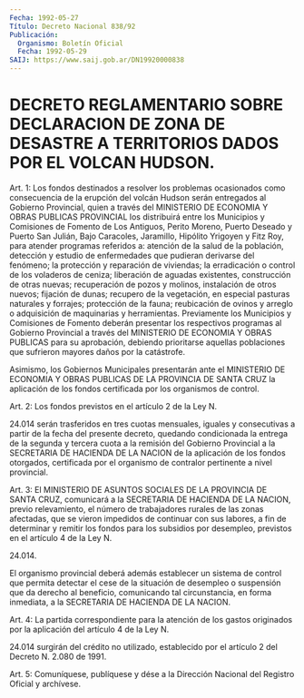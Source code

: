 ```yaml
---
Fecha: 1992-05-27
Título: Decreto Nacional 838/92
Publicación:
  Organismo: Boletín Oficial
  Fecha: 1992-05-29
SAIJ: https://www.saij.gob.ar/DN19920000838
---
```

# DECRETO REGLAMENTARIO SOBRE DECLARACION DE ZONA DE DESASTRE A TERRITORIOS DADOS POR EL VOLCAN HUDSON.

<a id="1"></a>
Art.  1:  Los  fondos  destinados  a  resolver  los  problemas ocasionados  como  consecuencia  de  la  erupción del volcán Hudson serán  entregados  al  Gobierno  Provincial,  quien  a  través  del MINISTERIO DE ECONOMIA Y OBRAS PUBLICAS PROVINCIAL  los distribuirá entre  los  Municipios  y  Comisiones  de  Fomento de Los Antiguos, Perito Moreno, Puerto Deseado y Puerto San Julián,  Bajo Caracoles, Jaramillo,  Hipólito  Yrigoyen  y Fitz Roy, para atender  programas referidos a: atención de la salud  de  la  población,  detección  y estudio  de  enfermedades  que  pudieran derivarse del fenómeno; la protección y reparación de viviendas;  la erradicación o control de los  voladeros  de  ceniza;  liberación  de  aguadas    existentes, construcción  de  otras  nuevas;  recuperación  de pozos y molinos, instalación  de  otros  nuevos; fijación de dunas; recupero  de  la vegetación, en especial pasturas  naturales  y forrajes; protección de  la  fauna;  reubicación  de ovinos y arreglo o  adquisición  de maquinarias  y  herramientas.  Previamente    los    Municipios   y Comisiones  de  Fomento deberán presentar los respectivos programas al Gobierno Provincial  a través del MINISTERIO DE ECONOMIA Y OBRAS PUBLICAS  para  su  aprobación,    debiendo   prioritarse  aquellas poblaciones  que  sufrieron  mayores  daños por la  catástrofe.

Asimismo,   los  Gobiernos  Municipales  presentarán    ante    el MINISTERIO DE  ECONOMIA  Y  OBRAS PUBLICAS DE LA PROVINCIA DE SANTA CRUZ la aplicación de los fondos  certificada por los organismos de control.

<a id="2"></a>
Art.  2:  Los fondos previstos en el artículo 2 de la Ley N.

24.014 serán trasferidos    en  tres  cuotas  mensuales,  iguales  y consecutivas a partir de la  fecha  del  presente decreto, quedando condicionada  la  entrega  de  la  segunda  y tercera  cuota  a  la remisión del Gobierno Provincial a la SECRETARIA  DE HACIENDA DE LA NACION  de  la aplicación de los fondos otorgados, certificada  por el  organismo    de    contralor  pertinente  a  nivel  provincial.

<a id="3"></a>
Art.  3:  El MINISTERIO DE ASUNTOS SOCIALES DE LA PROVINCIA DE SANTA CRUZ, comunicará  a  la  SECRETARIA DE HACIENDA DE LA NACION, previo  relevamiento,  el número de  trabajadores  rurales  de  las zonas afectadas, que se  vieron  impedidos  de  continuar  con  sus labores,  a  fin  de  determinar  y  remitir  los  fondos  para los subsidios  por  desempleo, previstos en el artículo 4 de la Ley  N.

24.014.

El organismo provincial  deberá  además  establecer  un sistema de control  que permita detectar el cese de la situación de  desempleo o  suspensión    que  da  derecho  al  beneficio,  comunicando  tal circunstancia, en  forma  inmediata, a la SECRETARIA DE HACIENDA DE LA NACION.

<a id="4"></a>
Art.  4:  La  partida  correspondiente para la atención de los gastos originados por la aplicación  del  artículo 4 de la Ley N.

24.014 surgirán del crédito no utilizado, establecido por el artículo 2 del Decreto N. 2.080 de 1991.

<a id="5"></a>
Art. 5: Comuníquese, publíquese y dése a la Dirección Nacional del Registro Oficial y archívese.